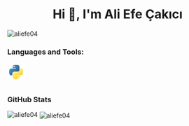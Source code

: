 <h1 align="center">Hi 👋, I'm Ali Efe Çakıcı</h1>
<p align="left"> <img src="https://komarev.com/ghpvc/?username=aliefe04&label=Profile%20views&color=0e75b6&style=plastic" alt="aliefe04" /> </p>

<h3 align="left">Languages and Tools:</h3>
<p align="left"> <a href="https://www.python.org" target="_blank" rel="noreferrer"> <img src="https://raw.githubusercontent.com/devicons/devicon/master/icons/python/python-original.svg" alt="python" width="40" height="40"/> </a> </p>

## <h3 align="left">GitHub Stats</h3>
<p><img align="left" src="https://github-readme-stats.vercel.app/api/top-langs?username=aliefe04&show_icons=true&theme=dark&locale=en&layout=compact" alt="aliefe04" /></p>

<p>&nbsp;<img align="center" src="https://github-readme-stats.vercel.app/api?username=aliefe04&show_icons=true&theme=dark&locale=en" alt="aliefe04" /></p>
